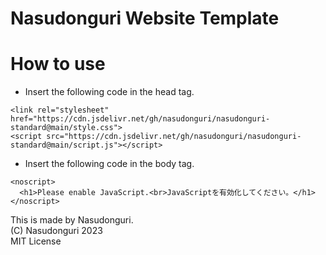 # Nasudonguri Website Template
# How to use
* Insert the following code in the head tag.
```
<link rel="stylesheet" href="https://cdn.jsdelivr.net/gh/nasudonguri/nasudonguri-standard@main/style.css">
<script src="https://cdn.jsdelivr.net/gh/nasudonguri/nasudonguri-standard@main/script.js"></script>
```

* Insert the following code in the body tag.
```
<noscript>
  <h1>Please enable JavaScript.<br>JavaScriptを有効化してください。</h1>
</noscript>
```

This is made by Nasudonguri.<br>
(C) Nasudonguri 2023<br>
MIT License

